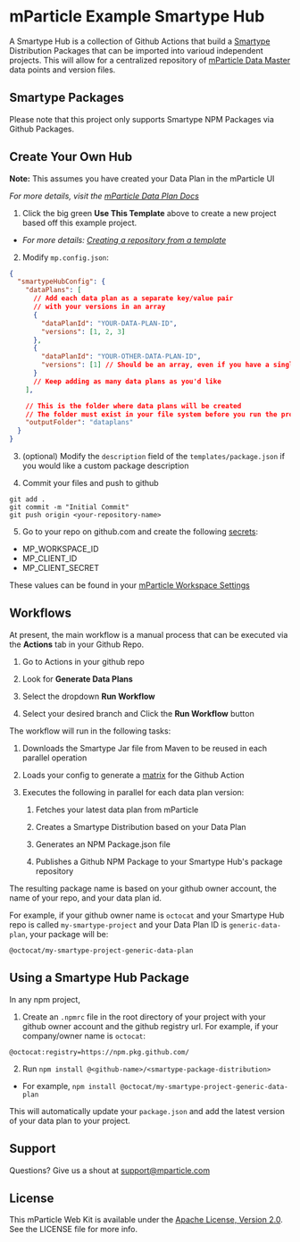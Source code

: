 # mParticle Example Smartype Hub

A Smartype Hub is a collection of Github Actions that build a [Smartype](https://github.com/mParticle/smartype) Distribution Packages that can be imported into varioud independent projects. This will allow for a centralized repository of [mParticle Data Master](https://docs.mparticle.com/guides/data-master/) data points and version files.

## Smartype Packages

Please note that this project only supports Smartype NPM Packages via Github Packages.

## Create Your Own Hub

**Note:** This assumes you have created your Data Plan in the mParticle UI

_For more details, visit the [mParticle Data Plan Docs](https://docs.mparticle.com/guides/data-master/#data-plans)_

1. Click the big green **Use This Template** above to create a new project based off this example project.

- _For more details: [Creating a repository from a template
  ](https://docs.github.com/en/free-pro-team@latest/github/creating-cloning-and-archiving-repositories/creating-a-repository-from-a-template)_

2. Modify `mp.config.json`:

```JSON
{
  "smartypeHubConfig": {
    "dataPlans": [
      // Add each data plan as a separate key/value pair
      // with your versions in an array
      {
        "dataPlanId": "YOUR-DATA-PLAN-ID",
        "versions": [1, 2, 3]
      },
      {
        "dataPlanId": "YOUR-OTHER-DATA-PLAN-ID",
        "versions": [1] // Should be an array, even if you have a single data plan
      }
      // Keep adding as many data plans as you'd like
    ],

    // This is the folder where data plans will be created
    // The folder must exist in your file system before you run the process
    "outputFolder": "dataplans"
  }
}

```

3. (optional) Modify the `description` field of the `templates/package.json` if you would like a custom package description

4. Commit your files and push to github

```
git add .
git commit -m "Initial Commit"
git push origin <your-repository-name>
```

5. Go to your repo on github.com and create the following [secrets](https://docs.github.com/en/free-pro-team@latest/actions/reference/encrypted-secrets#creating-encrypted-secrets-for-a-repository):

- MP_WORKSPACE_ID
- MP_CLIENT_ID
- MP_CLIENT_SECRET

These values can be found in your [mParticle Workspace Settings](https://docs.mparticle.com/guides/platform-guide/workspaces/#managing-workspaces)

## Workflows

At present, the main workflow is a manual process that can be executed via the **Actions** tab in your Github Repo.

1. Go to Actions in your github repo

2. Look for **Generate Data Plans**

3. Select the dropdown **Run Workflow**

4. Select your desired branch and Click the **Run Workflow** button

The workflow will run in the following tasks:

1. Downloads the Smartype Jar file from Maven to be reused in each parallel operation

1. Loads your config to generate a [matrix](https://docs.github.com/en/free-pro-team@latest/actions/reference/workflow-syntax-for-github-actions#jobsjob_idstrategymatrix) for the Github Action

1. Executes the following in parallel for each data plan version:

   1. Fetches your latest data plan from mParticle

   1. Creates a Smartype Distribution based on your Data Plan

   1. Generates an NPM Package.json file

   1. Publishes a Github NPM Package to your Smartype Hub's package repository

The resulting package name is based on your github owner account, the name of your repo, and your data plan id.

For example, if your github owner name is `octocat` and your Smartype Hub repo is called `my-smartype-project` and your Data Plan ID is `generic-data-plan`, your package will be:

```
@octocat/my-smartype-project-generic-data-plan
```

## Using a Smartype Hub Package

In any npm project,

1. Create an `.npmrc` file in the root directory of your project with your github owner account and the github registry url. For example, if your company/owner name is `octocat`:

```
@octocat:registry=https://npm.pkg.github.com/
```

2. Run `npm install @<github-name>/<smartype-package-distribution>`

- For example, `npm install @octocat/my-smartype-project-generic-data-plan`

This will automatically update your `package.json` and add the latest version of your data plan to your project.

## Support

Questions? Give us a shout at <support@mparticle.com>

## License

This mParticle Web Kit is available under the [Apache License, Version 2.0](http://www.apache.org/licenses/LICENSE-2.0). See the LICENSE file for more info.
